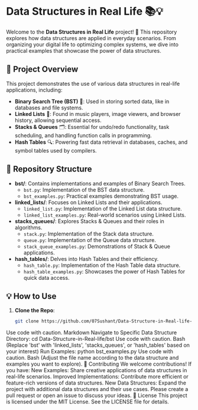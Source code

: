 # Data Structures in Real Life 📚💡

Welcome to the **Data Structures in Real Life** project! 🚀 This repository explores how data structures are applied in everyday scenarios. From organizing your digital life to optimizing complex systems, we dive into practical examples that showcase the power of data structures.

## 📂 Project Overview

This project demonstrates the use of various data structures in real-life applications, including:

- **Binary Search Tree (BST)** 🌳: Used in storing sorted data, like in databases and file systems.
- **Linked Lists** 🔗: Found in music players, image viewers, and browser history, allowing sequential access.
- **Stacks & Queues** 🗂️: Essential for undo/redo functionality, task scheduling, and handling function calls in programming.
- **Hash Tables** 🔍: Powering fast data retrieval in databases, caches, and symbol tables used by compilers.

## 📁 Repository Structure

- **bst/**: Contains implementations and examples of Binary Search Trees.
  - `bst.py`: Implementation of the BST data structure.
  - `bst_examples.py`: Practical examples demonstrating BST usage.
- **linked_lists/**: Focuses on Linked Lists and their applications.
  - `linked_list.py`: Implementation of the Linked List data structure.
  - `linked_list_examples.py`: Real-world scenarios using Linked Lists.
- **stacks_queues/**: Explores Stacks & Queues and their roles in algorithms.
  - `stack.py`: Implementation of the Stack data structure.
  - `queue.py`: Implementation of the Queue data structure.
  - `stack_queue_examples.py`: Demonstrations of Stack & Queue applications.
- **hash_tables/**: Delves into Hash Tables and their efficiency.
  - `hash_table.py`: Implementation of the Hash Table data structure.
  - `hash_table_examples.py`: Showcases the power of Hash Tables for quick data access.

## 💡 How to Use

1. **Clone the Repo**:
   ```bash
   git clone https://github.com/07Sushant/Data-Structure-in-Real-life-.git
Use code with caution.
Markdown
Navigate to Specific Data Structure Directory:
cd Data-Structure-in-Real-life/bst
Use code with caution.
Bash
(Replace 'bst' with 'linked_lists', 'stacks_queues', or 'hash_tables' based on your interest)
Run Examples:
python bst_examples.py
Use code with caution.
Bash
(Adjust the file name according to the data structure and examples you want to explore).
🤝 Contributing
We welcome contributions! If you have:
New Examples: Share creative applications of data structures in real-life scenarios.
Improved Implementations: Contribute more efficient or feature-rich versions of data structures.
New Data Structures: Expand the project with additional data structures and their use cases.
Please create a pull request or open an issue to discuss your ideas.
📝 License
This project is licensed under the MIT License. See the LICENSE file for details.
